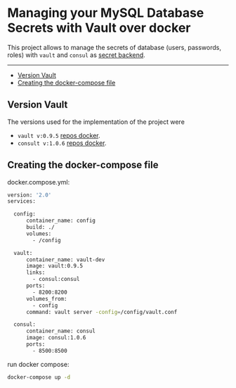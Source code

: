 # Managing your MySQL Database Secrets with Vault over docker

This project allows to manage the secrets of database (users, passwords, roles) with `vault` and `consul` as [secret backend](https://www.vaultproject.io/docs/secrets/consul/).


---------

- [Version Vault](#version-vault)
- [Creating the docker-compose file](#creating-the-docker-compose-file)



## Version Vault

The versions used for the implementation of the project were

- `vault v:0.9.5`  [repos docker](https://hub.docker.com/_/vault/).
- `consult v:1.0.6` [repos docker](https://hub.docker.com/_/consul/).

## Creating the docker-compose file

docker.compose.yml:

```bash
version: '2.0'
services:

  config:
      container_name: config
      build: ./
      volumes:
        - /config

  vault:
      container_name: vault-dev
      image: vault:0.9.5
      links:
        - consul:consul
      ports:
        - 8200:8200
      volumes_from:
        - config
      command: vault server -config=/config/vault.conf

  consul:
      container_name: consul
      image: consul:1.0.6
      ports:
        - 8500:8500
```

run docker compose:

```bash
docker-compose up -d
```
